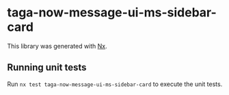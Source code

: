 # taga-now-message-ui-ms-sidebar-card

This library was generated with [Nx](https://nx.dev).

## Running unit tests

Run `nx test taga-now-message-ui-ms-sidebar-card` to execute the unit tests.
